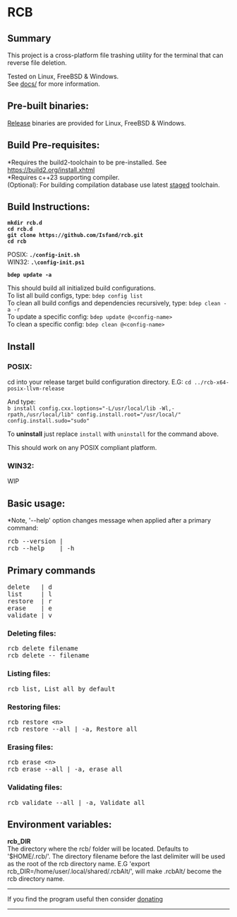 # **RCB**

## **Summary**

This project is a cross-platform file trashing utility for the terminal that can reverse file deletion.

Tested on Linux, FreeBSD & Windows. \
See [docs/](docs/) for more information.

## **Pre-built binaries:**
[Release](https://github.com/Isfand/rcb/tags) binaries are provided for Linux, FreeBSD & Windows.

## **Build Pre-requisites:**
*Requires the build2-toolchain to be pre-installed. See https://build2.org/install.xhtml \
*Requires c++23 supporting compiler. \
(Optional): For building compilation database use latest [staged](https://stage.build2.org/0/) toolchain.

## **Build Instructions:**

**`mkdir rcb.d`** \
**`cd rcb.d`** \
**`git clone https://github.com/Isfand/rcb.git`** \
**`cd rcb`**

POSIX: **`./config-init.sh`**\
WIN32: **`.\config-init.ps1`**

**`bdep update -a`**

This should build all initialized build configurations. \
To list all build configs, type: `bdep config list` \
To clean all build configs and dependencies recursively, type: `bdep clean -a -r` \
To update a specific config: `bdep update @<config-name>` \
To clean a specific config: `bdep clean @<config-name>`

## **Install**

### POSIX:
cd into your release target build configuration directory. E.G: `cd ../rcb-x64-posix-llvm-release`

And type: \
`b install config.cxx.loptions="-L/usr/local/lib -Wl,-rpath,/usr/local/lib" config.install.root="/usr/local/" config.install.sudo="sudo"`

To **uninstall** just replace `install` with `uninstall` for the command above. 

This should work on any POSIX compliant platform.

### WIN32:
WIP

## **Basic usage:**
*Note, '--help' option changes message when applied after a primary command:
<pre>
rcb --version | 
rcb --help    | -h
</pre>

## **Primary commands**

<pre>
delete   | d
list     | l
restore  | r
erase    | e
validate | v
</pre>

### Deleting files:
<pre>
rcb delete filename
rcb delete -- filename
</pre>

### Listing files:
<pre>
rcb list, List all by default
</pre>

### Restoring files:
<pre>
rcb restore &lt;n&gt;
rcb restore --all | -a, Restore all
</pre>

### Erasing files:
<pre>
rcb erase &lt;n&gt;
rcb erase --all | -a, erase all
</pre>

### Validating files:
<pre>
rcb validate --all | -a, Validate all
</pre>

## **Environment variables:**
**rcb_DIR**\
The directory where the rcb/ folder will be located. Defaults to '$HOME/.rcb/'. The directory filename before the last delimiter will be used as the root of the rcb directory name.
E.G 'export rcb_DIR=/home/user/.local/shared/.rcbAlt/', will make .rcbAlt/ become the rcb directory name.

---

If you find the program useful then consider [donating](https://www.paypal.com/donate/?hosted_button_id=ZP93X3GYEJBA4)

---
